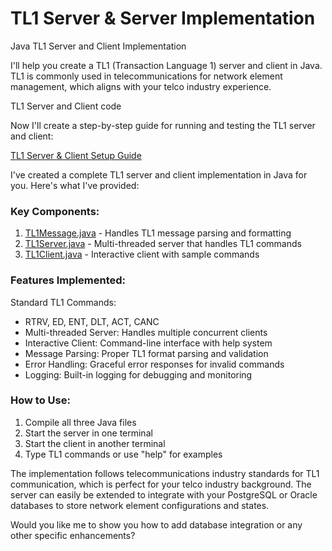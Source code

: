 # TL1 Server & Server Implementation 
Java TL1 Server and Client Implementation 

I'll help you create a TL1 (Transaction Language 1) server and client in Java. TL1 is commonly used in telecommunications for network element management, which aligns with your telco industry experience.

TL1 Server and Client code

Now I'll create a step-by-step guide for running and testing the TL1 server and client:

[TL1 Server & Client Setup Guide](src/server_client_setup.md)

I've created a complete TL1 server and client implementation in Java for you. Here's what I've provided:

### Key Components:

1. [TL1Message.java](src/TL1Message.java) - Handles TL1 message parsing and formatting
2. [TL1Server.java](src/TL1Server.java) - Multi-threaded server that handles TL1 commands
3. [TL1Client.java](src/TL1Client.java) - Interactive client with sample commands

### Features Implemented:

Standard TL1 Commands: 
- RTRV, ED, ENT, DLT, ACT, CANC
- Multi-threaded Server: Handles multiple concurrent clients
- Interactive Client: Command-line interface with help system
- Message Parsing: Proper TL1 format parsing and validation
- Error Handling: Graceful error responses for invalid commands
- Logging: Built-in logging for debugging and monitoring

### How to Use:

1. Compile all three Java files
2. Start the server in one terminal
3. Start the client in another terminal
4. Type TL1 commands or use "help" for examples

The implementation follows telecommunications industry standards for TL1 communication, which is perfect for your telco industry background. The server can easily be extended to integrate with your PostgreSQL or Oracle databases to store network element configurations and states.

Would you like me to show you how to add database integration or any other specific enhancements?
